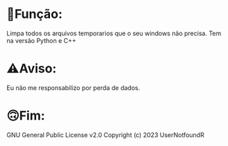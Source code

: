 # 🔧Função:
Limpa todos os arquivos temporarios que o seu windows não precisa. 
Tem na versão Python e C++

# ⚠Aviso:

Eu não me responsabilizo por perda de dados.

# 🙃Fim:

GNU General Public License v2.0
Copyright (c) 2023 UserNotfoundR
